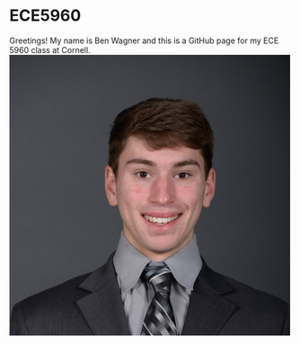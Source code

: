 # ECE5960
Greetings! My name is Ben Wagner and this is a GitHub page for my ECE 5960 class at Cornell.
![alt text](https://github.com/bwagner2-git/ECE5960/blob/main/headshot.jpeg)

